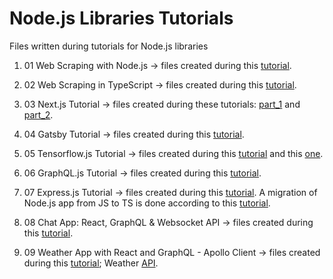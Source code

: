 # Node.js Libraries Tutorials

Files written during tutorials for Node.js libraries

1. 01 Web Scraping with Node.js -> files created during this
   [tutorial](https://www.zenrows.com/blog/web-scraping-with-javascript-and-nodejs#introduction).

2. 02 Web Scraping in TypeScript -> files created during this
   [tutorial](https://dev.to/caelinsutch/building-a-web-scraper-in-typescript-14l1).

3. 03 Next.js Tutorial -> files created during these tutorials: [part_1](https://www.youtube.com/watch?v=3df3OAxPevo) and
   [part_2](https://www.youtube.com/watch?v=AA0epqPigJQ).

4. 04 Gatsby Tutorial -> files created during this [tutorial](https://www.youtube.com/watch?v=6YhqQ2ZW1sc).

5. 05 Tensorflow.js Tutorial -> files created during this [tutorial](https://www.youtube.com/watch?v=S_Lg1bVbqY4) and this
   [one](https://towardsdatascience.com/how-to-use-tensorflow-js-in-react-js-object-detection-98b3782f08c2).

6. 06 GraphQL.js Tutorial -> files created during this [tutorial](https://www.youtube.com/watch?v=ZQL7tL2S0oQ).

7. 07 Express.js Tutorial -> files created during this [tutorial](https://www.youtube.com/watch?v=SccSCuHhOw0). A migration
   of Node.js app from JS to TS is done according to this [tutorial](https://www.youtube.com/watch?v=kZGzyJWIyBM).

8. 08 Chat App: React, GraphQL & Websocket API -> files created during this
   [tutorial](https://www.youtube.com/watch?v=E3NHd-PkLrQ).

9. 09 Weather App with React and GraphQL - Apollo Client -> files created during this
   [tutorial](https://www.youtube.com/watch?v=BABUMRn47iQ); Weather [API](https://graphql-weather-api.herokuapp.com/).
